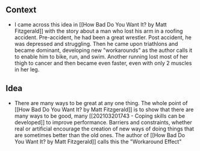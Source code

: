 ## Context
- I came across this idea in [[How Bad Do You Want It? by Matt Fitzgerald]] with the story about a man who lost his arm in a roofing accident. Pre-accident, he had been a great wrestler. Post accident, he was depressed and struggling. Then he came upon triathlons and became dominant, developing new "workarounds" as the author calls it to enable him to bike, run, and swim. Another running lost most of her thigh to cancer and then became even faster, even with only 2 muscles in her leg. 

## Idea
- There are many ways to be great at any one thing. The whole point of [[How Bad Do You Want It? by Matt Fitzgerald]] is to show that there are many ways to be good, many [[202103201743 - Coping skills can be developed]] to improve performance. Barriers and constraints, whether real or artificial encourage the creation of new ways of doing things that are sometimes better than the old ones. The author of [[How Bad Do You Want It? by Matt Fitzgerald]] calls this the "Workaround Effect"